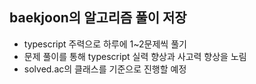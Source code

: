 ## baekjoon의 알고리즘 풀이 저장
- typescript 주력으로 하루에 1~2문제씩 풀기
- 문제 풀이를 통해 typescript 실력 향상과 사고력 향상을 노림
- solved.ac의 클래스를 기준으로 진행할 예정